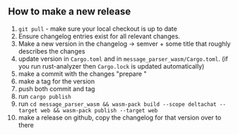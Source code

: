 ## How to make a new release


1. `git pull` - make sure your local checkout is up to date
2. Ensure changelog entries exist for all relevant changes.
3. Make a new version in the changelog -> semver + some title that roughly describes the changes
4. update version in `Cargo.toml` and in `message_parser_wasm/Cargo.toml`. (if you run rust-analyzer then `Cargo.lock` is updated automatically)
5. make a commit with the changes "prepare <version>"
6. make a tag for the version
7. push both commit and tag
8. run `cargo publish`
9. run `cd message_parser_wasm && wasm-pack build --scope deltachat --target web && wasm-pack publish --target web`
10. make a release on github, copy the changelog for that version over to there